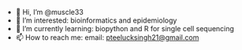 - 👋 Hi, I’m @muscle33
- 👀 I’m interested: bioinformatics and epidemiology 
- 🌱 I’m currently learning: biopython and R for single cell sequencing 
- 📫 How to reach me:
email: pteelucksingh21@gmail.com 

<!---
muscle33/muscle33 is a ✨ special ✨ repository because its `README.md` (this file) appears on your GitHub profile.
You can click the Preview link to take a look at your changes.
--->
